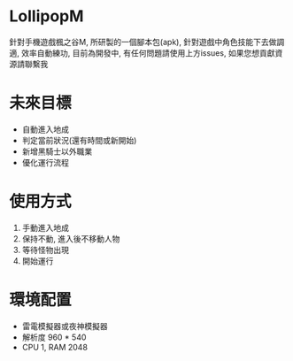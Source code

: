 # LollipopM
針對手機遊戲楓之谷M, 所研製的一個腳本包(apk), 針對遊戲中角色技能下去做調適, 效率自動練功, 目前為開發中, 有任何問題請使用上方issues, 如果您想貢獻資源請聯繫我

# 未來目標
- 自動進入地成
- 判定當前狀況(還有時間或新開始)
- 新增黑騎士以外職業
- 優化運行流程

# 使用方式
1. 手動進入地成
2. 保持不動, 進入後不移動人物
3. 等待怪物出現
4. 開始運行

# 環境配置
- 雷電模擬器或夜神模擬器
- 解析度 960 * 540
- CPU 1, RAM 2048